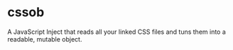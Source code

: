 cssob
=====

A JavaScript Inject that reads all your linked CSS files and tuns them into a readable, mutable object.